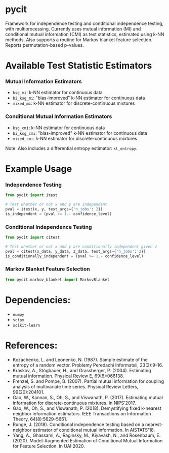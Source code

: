 # pycit
Framework for independence testing and conditional independence testing, with multiprocessing. Currently uses mutual information (MI) and conditional mutual information (CMI) as test statistics, estimated using k-NN methods. Also supports a routine for Markov blanket feature selection. Reports permutation-based p-values.

# Available Test Statistic Estimators
### Mutual Information Estimators
* ```ksg_mi```: k-NN estimator for continuous data
* ```bi_ksg_mi```: "bias-improved" k-NN estimator for continuous data
* ```mixed_mi```: k-NN estimator for discrete-continuous mixtures

### Conditional Mutual Information Estimators
* ```ksg_cmi```: k-NN estimator for continuous data
* ```bi_ksg_cmi```: "bias-improved" k-NN estimator for continuous data
* ```mixed_cmi```: k-NN estimator for discrete-continuous mixtures

Note: Also includes a differential entropy estimator: ```kl_entropy```.

# Example Usage 

### Independence Testing
```python
from pycit import itest

# Test whether or not x and y are independent
pval = itest(x, y, test_args={'n_jobs': 2})
is_independent = (pval >= 1.- confidence_level)
```

### Conditional Independence Testing
```python
from pycit import citest

# Test whether or not x and y are conditionally independent given z
pval = citest(x_data, y_data, z_data, test_args={'n_jobs': 2})
is_conditionally_independent = (pval >= 1.- confidence_level)
```

### Markov Blanket Feature Selection
```python
from pycit.markov_blanket import MarkovBlanket
```

# Dependencies:
* ```numpy```
* ```scipy```
* ```scikit-learn```

# References:
* Kozachenko, L. and Leonenko, N. (1987). Sample estimate of the entropy of a random vector. Problemy Peredachi Informatsii, 23(2):9–16.
* Kraskov, A., Stögbauer, H., and Grassberger, P. (2004). Estimating mutual information. Physical Review E, 69(6):066138.
* Frenzel, S. and Pompe, B. (2007). Partial mutual information for coupling analysis of multivariate time series. Physical Review Letters, 99(20):204101.
* Gao, W., Kannan, S., Oh, S., and Viswanath, P. (2017). Estimating mutual information for discrete-continuous mixtures. In NIPS'2017.
* Gao, W., Oh, S., and Viswanath, P. (2018). Demystifying fixed k-nearest neighbor information estimators. IEEE Transactions on Information Theory, 64(8):5629–5661.
* Runge, J. (2018). Conditional independence testing based on a nearest-neighbor estimator of conditional mutual information. In AISTATS'18.
* Yang, A., Ghassami, A., Raginsky, M., Kiyavash, N., and Rosenbaum, E. (2020). Model-Augmented Estimation of Conditional Mutual Information for Feature Selection. In UAI'2020.
